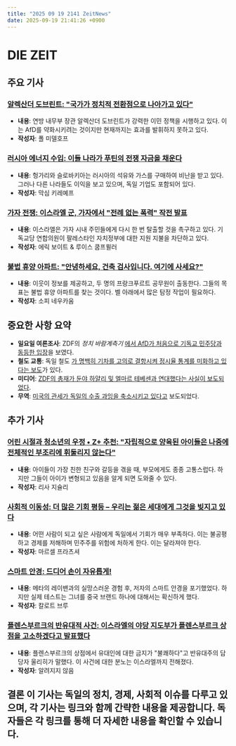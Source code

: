```yaml
---
title: "2025 09 19 2141 ZeitNews"
date: 2025-09-19 21:41:26 +0900
---
```


# DIE ZEIT
## 주요 기사
### [알렉산더 도브린트: "국가가 정치적 전환점으로 나아가고 있다"](https://www.zeit.de/2025/40/alexander-dobrindt-migration-asylpolitik-afd-rechtsextremismus)
- **내용**: 연방 내무부 장관 알렉산더 도브린트가 강력한 이민 정책을 시행하고 있다. 이는 AfD를 약화시키려는 것이지만 현재까지는 효과를 발휘하지 못하고 있다.
- **작성자**: 폴 미델호프
### [러시아 에너지 수입: 이들 나라가 푸틴의 전쟁 자금을 채운다](https://www.zeit.de/wirtschaft/2025-09/energieimporte-russland-eu-gas-oel-sanktionen-gxe)
- **내용**: 헝가리와 슬로바키아는 러시아의 석유와 가스를 구매하여 비난을 받고 있다. 그러나 다른 나라들도 이익을 보고 있으며, 독일 기업도 포함되어 있다.
- **작성자**: 막심 키레예프
### [가자 전쟁: 이스라엘 군, 가자에서 "전례 없는 폭력" 작전 발표](https://www.zeit.de/politik/ausland/2025-08/krieg-in-gaza-liveblog)
- **내용**: 이스라엘은 가자 시내 주민들에게 다시 한 번 탈출할 것을 촉구하고 있다. 기독교당 연합의원이 팔레스타인 자치정부에 대한 지원 지불을 차단하고 있다.
- **작성자**: 에릭 보이트 & 루이스 쿰프뮐러
### [불법 휴양 아파트: "안녕하세요, 건축 검사입니다. 여기에 사세요?"](https://www.zeit.de/2025/40/illegale-ferienwohnungen-bauaufsicht-vermietung-wohnraum)
- **내용**: 이웃이 정보를 제공하고, 두 명의 프랑크푸르트 공무원이 출동한다. 그들의 목표는 불법 휴양 아파트를 찾는 것이다. 벨 아래에서 많은 탐정 작업이 필요하다.
- **작성자**: 소피 네우카움
## 중요한 사항 요약
- **일요일 여론조사**: ZDF의 *정치 바람계측기* [에서 AfD가 처음으로 기독교 민주당과 동등한 입장](https://www.zeit.de/politik/deutschland/2025-09/zdf-politbarometer-umfrage-bundestagswahl-afd-union-gleichauf)을 보였다.
- **철도 교통**: 독일 철도 [가 명백히 기차를 고의로 결항시켜 정시율 통계를 미화하고 있다는 보도](https://www.zeit.de/mobilitaet/2025-09/deutsche-bahn-verspaetungen-ausfaelle-statistik-bericht-gxe)가 있다.
- **미디어**: [ZDF의 총재가 둔야 하얄리 및 엘마르 테베센과 연대했다는 사실이 보도되었다](https://www.zeit.de/kultur/film/2025-09/dunja-hayali-elmar-thevessen-anfeindungen-zdf-intendant-schutz).
- **무역**: [미국의 관세가 독일의 수출 과잉을 축소시키고 있다고](https://www.zeit.de/wirtschaft/2025-09/zoll-exporte-deutschland-usa-ueberschuss) 보도되었다.
## 추가 기사
### [어린 시절과 청소년의 우정 • Z+ 추천: "자립적으로 양육된 아이들은 나중에 전체적인 부조리에 휘둘리지 않는다"](https://www.zeit.de/familie/2025-09/freundschaft-kindheit-jugend-psychologie-familienrat-gxe)
- **내용**: 아이들이 가장 친한 친구와 갈등을 겪을 때, 부모에게도 종종 고통스럽다. 하지만 그들이 아이가 변형되고 있음을 알게 되면 도와줄 수 있다.
- **작성자**: 리사 지슐리
### [사회적 이동성: 더 많은 기회 평등 – 우리는 젊은 세대에게 그것을 빚지고 있다](https://www.zeit.de/wirtschaft/2025-09/soziale-mobilitaet-ifo-studie-bildung-generationen)
- **내용**: 어떤 사람이 되고 싶은 사람에게 독일에서 기회가 매우 부족하다. 이는 불공평하고 경제를 저해하며 민주주를 위험에 처하게 한다. 이는 달라져야 한다.
- **작성자**: 마르셀 프라츠셔
### [스마트 안경: 드디어 손이 자유롭게!](https://www.zeit.de/2025/40/smart-glasses-ray-ban-meta-ar-brille-xreal-xiaomi)
- **내용**: 메타의 레이밴과의 실망스러운 경험 후, 저자의 스마트 안경을 포기했었다. 하지만 실제 테스트는 그녀를 중국 브랜드 하나에 대해서는 확신하게 했다.
- **작성자**: 칼로트 브루
### [플렌스부르크의 반유대적 사건: 이스라엘의 야당 지도부가 플렌스부르크 상점을 고소하겠다고 발표했다](https://www.zeit.de/gesellschaft/zeitgeschehen/2025-09/flensburg-antisemitismus-hausverbot-juden-jair-lapid)
- **내용**: 플렌스부르크의 상점에서 유대인에 대한 금지가 "불쾌하다"고 반유대주의 담당자 울리히가 말했다. 이 사건에 대한 분노는 이스라엘까지 전해졌다.
- **작성자**: 알려지지 않음
## 결론 이 기사는 독일의 정치, 경제, 사회적 이슈를 다루고 있으며, 각 기사는 링크와 함께 간략한 내용을 제공합니다. 독자들은 각 링크를 통해 더 자세한 내용을 확인할 수 있습니다.